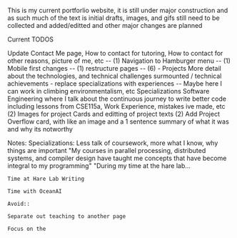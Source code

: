 This is my current portforlio website, it is still under major construction and as such much of the text is initial drafts, images, and gifs still need to be collected and added/editted and other major changes are planned

Current TODOS

Update Contact Me page, How to contact for tutoring, How to contact for other reasons, picture of me, etc -- (1)
Navigation to Hamburger menu -- (1)
Mobile first changes -- (1)
restructure pages -- (6)
    - Projects More detail about the technologies, and technical challenges surmounted / technical achievements
    - replace specializations with experiences -- Maybe here I can work in climbing environmentalism, etc
Specializations Software Engineering where I talk about the continuous journey to write better code including lessons from CSE115a, Work Experience, mistakes ive made, etc (2)
Images for project Cards and editting of project texts (2)
Add Project Overflow card, with like an image and a 1 sentence summary of what it was and why its notworthy

Notes:
Specializations: Less talk of coursework, more what I know, why things are important
    "My courses in parallel processing, distributed systems, and compiler design have taught me concepts that have become integral to my programming"
    "During my time at the hare lab...

    Time at Hare Lab Writing

    Time with OceanAI

    Avoid:: 

    Separate out teaching to another page

    Focus on the 